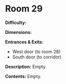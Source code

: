 # Room 29

**Difficulty:** 

**Dimensions:** 

**Entrances & Exits:**
- West door (to room 28)
- South door (to corridor)

**Description:**
Empty.

**Contents:**
Empty.